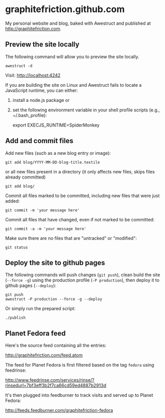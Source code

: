 graphitefriction.github.com
===========================

My personal website and blog, baked with Awestruct and published at <http://graphitefriction.com>.

## Preview the site locally

The following command will allow you to preview the site locally.

    awestruct -d

Visit: <http://localhost:4242>

If you are building the site on Linux and Awestruct fails to locate a JavaScript runtime, you can either:

1. install a node.js package or
2. set the following environment variable in your shell profile scripts (e.g., ~/.bash\_profile):

    export EXECJS_RUNTIME=SpiderMonkey

## Add and commit files

Add new files (such as a new blog entry or image):

    git add blog/YYYY-MM-DD-blog-title.textile

or all new files present in a directory (it only affects new files, skips files already committed)

    git add blog/

Commit all files marked to be committed, including new files that were just added:

    git commit -m 'your message here'

Commit all files that have changed, even if not marked to be committed:

    git commit -a -m 'your message here'

Make sure there are no files that are "untracked" or "modified":

    git status

## Deploy the site to github pages

The following commands will push changes (`git push`), clean build the site (`--force -g`) using the production profile (`-P production`), then deploy it to github pages (`--deploy`):

    git push
    awestruct -P production --force -g --deploy

Or simply run the prepared script:

    ./publish

## Planet Fedora feed

Here's the source feed containing all the entries:

<http://graphitefriction.com/feed.atom>

The feed for Planet Fedora is first filtered based on the tag `fedora` using feedrinse:

<http://www.feedrinse.com/services/rinse/?rinsedurl=7bf3eff3b2f7ca66cd59ed4887b2913d>

It's then plugged into feedburner to track visits and served up to Planet Fedora:

<http://feeds.feedburner.com/graphitefriction-fedora>
